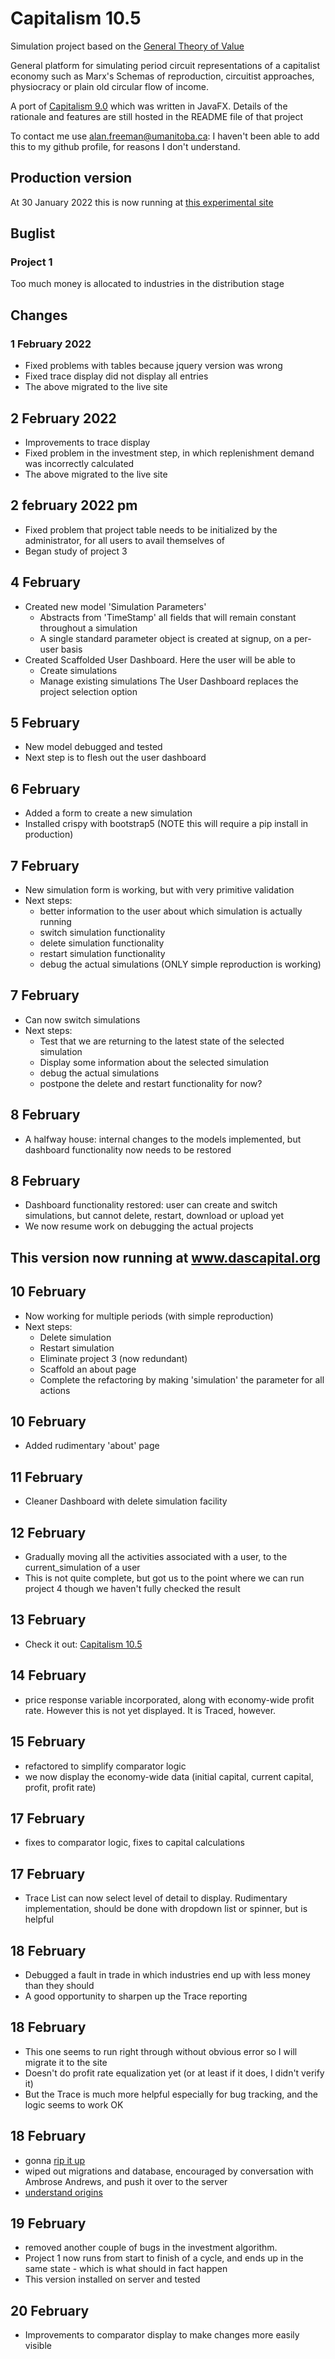 # Capitalism 10.5

Simulation project based on the [General Theory of Value](https://www.academia.edu/49503297/A_General_Theory_of_Value_and_Money_part_1)

General platform for simulating period circuit representations of a capitalist economy such as Marx's Schemas of reproduction, circuitist approaches, physiocracy or plain old circular flow of income.

A port of [Capitalism 9.0](https://github.com/axfreeman/capitalism-9.0) which was written in JavaFX. Details of the rationale and features are still hosted in the README file of that project

To contact me use alan.freeman@umanitoba.ca: I haven't been able to add this to my github profile, for reasons I don't understand.

## Production version
At 30 January 2022 this is now running at [this experimental site](www.dascapital.org)

## Buglist 
### Project 1
Too much money is allocated to industries in the distribution stage

## Changes
### 1 February 2022
  * Fixed problems with tables because jquery version was wrong
  * Fixed trace display did not display all entries
  * The above migrated to the live site  
## 2 February 2022
  * Improvements to trace display
  * Fixed problem in the investment step, in which replenishment demand was incorrectly calculated
  * The above migrated to the live site
## 2 february 2022 pm
  * Fixed problem that project table needs to be initialized by the administrator, for all users to avail themselves of
  * Began study of project 3
## 4 February
  * Created new model 'Simulation Parameters'
    * Abstracts from 'TimeStamp' all fields that will remain constant throughout a simulation
    * A single standard parameter object is created at signup, on a per-user basis
  * Created Scaffolded User Dashboard. Here the user will be able to
    * Create simulations
    * Manage existing simulations
    The User Dashboard replaces the project selection option
## 5 February
  * New model debugged and tested
  * Next step is to flesh out the user dashboard
## 6 February
  * Added a form to create a new simulation
  * Installed crispy with bootstrap5 (NOTE this will require a pip install in production)
## 7 February
  * New simulation form is working, but with very primitive validation
  * Next steps:
    * better information to the user about which simulation is actually running
    * switch simulation functionality
    * delete simulation functionality
    * restart simulation functionality
    * debug the actual simulations (ONLY simple reproduction is working)
## 7 February
  * Can now switch simulations
  * Next steps:
    * Test that we are returning to the latest state of the selected simulation
    * Display some information about the selected simulation
    * debug the actual simulations
    * postpone the delete and restart functionality for now?
## 8 February
  * A halfway house: internal changes to the models implemented, but dashboard functionality now needs to be restored
## 8 February
  * Dashboard functionality restored: user can create and switch simulations, but cannot delete, restart, download or upload yet
  * We now resume work on debugging the actual projects
## This version now running at www.dascapital.org
## 10 February
  * Now working for multiple periods (with simple reproduction)
  * Next steps:
    * Delete simulation
    * Restart simulation
    * Eliminate project 3 (now redundant)
    * Scaffold an about page
    * Complete the refactoring by making 'simulation' the parameter for all actions
## 10 February
  * Added rudimentary 'about' page
## 11 February
  * Cleaner Dashboard with delete simulation facility
## 12 February
  * Gradually moving all the activities associated with a user, to the current_simulation of a user
  * This is not quite complete, but got us to the point where we can run project 4 though we haven't fully checked the result
## 13 February
  * Check it out: [Capitalism 10.5](www.dascapital.org)
## 14 February
  * price response variable incorporated, along with economy-wide profit rate. However this is not yet displayed. It is Traced, however.
## 15 February
  * refactored to simplify comparator logic
  * we now display the economy-wide data (initial capital, current capital, profit, profit rate)
## 17 February
  * fixes to comparator logic, fixes to capital calculations
## 17 February
  * Trace List can now select level of detail to display. Rudimentary implementation, should be done with dropdown list or spinner, but is helpful
## 18 February
  * Debugged a fault in trade in which industries end up with less money than they should
  * A good opportunity to sharpen up the Trace reporting
## 18 February
  * This one seems to run right through without obvious error so I will migrate it to the site
  * Doesn't do profit rate equalization yet (or at least if it does, I didn't verify it)
  * But the Trace is much more helpful especially for bug tracking, and the logic seems to work OK
## 18 February
  * gonna [rip it up](https://www.youtube.com/watch?v=pc_F3PaYgl0)
  * wiped out migrations and database, encouraged by conversation with Ambrose Andrews, and push it over to the server
  * [understand origins](https://www.youtube.com/watch?v=VH40n5lchQo)
## 19 February
  * removed another couple of bugs in the investment algorithm. 
  * Project 1 now runs from start to finish of a cycle, and ends up in the same state - which is what should in fact happen
  * This version installed on server and tested
## 20 February
  * Improvements to comparator display to make changes more easily visible
  

  


    

